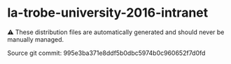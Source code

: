 # la-trobe-university-2016-intranet

:warning: These distribution files are automatically generated and should never be manually managed.

Source git commit: 995e3ba371e8ddf5b0dbc5974b0c960652f7d0fd
